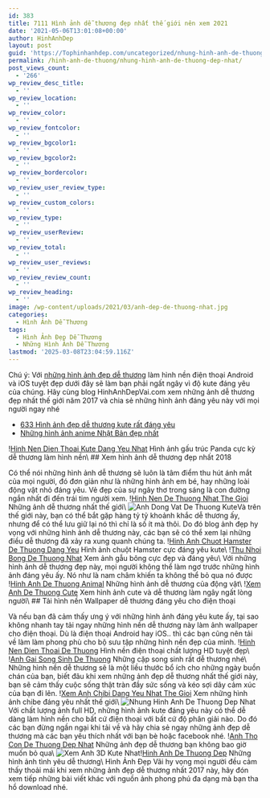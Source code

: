 ```yaml
---
id: 383
title: 7111 Hình ảnh dễ thương đẹp nhất thế giới nên xem 2021
date: '2021-05-06T13:01:08+00:00'
author: HinhAnhDep
layout: post
guid: 'https://Tophinhanhdep.com/uncategorized/nhung-hinh-anh-de-thuong-dep-nhat/'
permalink: /hinh-anh-de-thuong/nhung-hinh-anh-de-thuong-dep-nhat/
post_views_count:
  - '266'
wp_review_desc_title:
  - ''
wp_review_location:
  - ''
wp_review_color:
  - ''
wp_review_fontcolor:
  - ''
wp_review_bgcolor1:
  - ''
wp_review_bgcolor2:
  - ''
wp_review_bordercolor:
  - ''
wp_review_user_review_type:
  - ''
wp_review_custom_colors:
  - ''
wp_review_type:
  - ''
wp_review_userReview:
  - ''
wp_review_total:
  - ''
wp_review_user_reviews:
  - ''
wp_review_review_count:
  - ''
wp_review_heading:
  - ''
image: /wp-content/uploads/2021/03/anh-dep-de-thuong-nhat.jpg
categories:
  - Hình Ảnh Dễ Thương
tags:
  - Hình Ảnh Đẹp Dễ Thương
  - Những Hình Ảnh Dễ Thương
lastmod: '2025-03-08T23:04:59.116Z'
---
```

Chú ý: Với [những hình ảnh đẹp dễ thương](https://tophinhanhdep.com/hinh-anh-de-thuong/nhung-hinh-anh-de-thuong-dep-nhat/) làm hình nền điện thoại Android và iOS tuyệt đẹp dưới đây sẽ làm bạn phải ngất ngây vì độ kute đáng yêu của chúng. Hãy cùng blog HinhAnhDepVai.com xem những ảnh dễ thương đẹp nhất thế giới năm 2017 và chia sẻ những hình ảnh đáng yêu này với mọi người ngay nhé

- [633 Hình ảnh đẹp dễ thương kute rất đáng yêu](https://tophinhanhdep.com/hinh-anh-de-thuong/hinh-anh-dep-de-thuong/)
- [Những hình ảnh anime Nhật Bản đẹp nhất](https://tophinhanhdep.com/anh-anime/hinh-nen-phim-hoat-hinh-nhat-ban/)

\![Hinh Nen Dien Thoai Kute Dang Yeu Nhat](https://tophinhanhdep.com/wp-content/uploads/2021/03/hinh-nen-dien-thoai-kute-dang-yeu-nhat-180x300.jpg) Hình ảnh gấu trúc Panda cực kỳ dễ thương làm hình nền\ ## Xem hình ảnh dễ thương đẹp nhất 2018

Có thể nói những hình ảnh dễ thương sẽ luôn là tâm điểm thu hút ánh mắt của mọi người, đó đơn giản như là những hình ảnh em bé, hay những loài động vật nhỏ đáng yêu. Vẻ đẹp của sự ngây thơ trong sáng là con đường ngắn nhất đi đến trái tim người xem. \![Hinh Nen De Thuong Nhat The Gioi](https://tophinhanhdep.com/wp-content/uploads/2021/03/hinh-nen-de-thuong-nhat-the-gioi-300x200.jpg) Những ảnh dễ thương nhất thế giới\ ![Anh Dong Vat De Thuong Kute](https://tophinhanhdep.com/wp-content/uploads/2021/03/anh-dong-vat-de-thuong-kute-300x209.gif)Và trên thế giới này, bạn có thể bắt gặp hàng tỷ tỷ khoảnh khắc dễ thương ấy, nhưng để có thể lưu giữ lại nó thì chỉ là số ít mà thôi. Do đó blog ảnh đẹp hy vọng với những hình ảnh dễ thương này, các bạn sẽ có thể xem lại những điều dễ thương đã xảy ra xung quanh chúng ta. \![Hinh Anh Chuot Hamster De Thuong Dang Yeu](https://tophinhanhdep.com/wp-content/uploads/2021/03/hinh-anh-chuot-hamster-de-thuong-dang-yeu-300x300.jpg) Hình ảnh chuột Hamster cực đáng yêu kute\ \![Thu Nhoi Bong De Thuong Nhat](https://tophinhanhdep.com/wp-content/uploads/2021/03/thu-nhoi-bong-de-thuong-nhat-300x200.jpg) Xem ảnh gẫu bông cực đẹp và đáng yêu\ Với những hình ảnh dễ thương đẹp này, mọi người không thể làm ngơ trước những hình ảnh đáng yêu ấy. Nó như là nam châm khiến ta không thể bỏ qua nó được \![Hinh Anh De Thuong Animal](https://tophinhanhdep.com/wp-content/uploads/2021/03/hinh-anh-de-thuong-animal-300x200.jpg) Những hình ảnh dễ thương của động vật\ \![Xem Anh De Thuong Cute](https://tophinhanhdep.com/wp-content/uploads/2021/03/xem-anh-de-thuong-cute-300x200.jpg) Xem hình ảnh cute và dễ thương làm ngây ngất lòng người\ ## Tải hình nền Wallpaper dễ thương đáng yêu cho điện thoại

Và nếu bạn đã cảm thấy ưng ý với những hình ảnh đáng yêu kute ấy, tại sao không nhanh tay tải ngay những hình nền dễ thương này làm ảnh wallpaper cho điện thoại. Dù là điện thoại Android hay iOS.. thì các bạn cũng nên tải về làm làm phong phù cho bộ sưu tập những hình nền đẹp của mình. \![Hinh Nen Dien Thoai De Thuong](https://tophinhanhdep.com/wp-content/uploads/2021/03/hinh-nen-dien-thoai-de-thuong-225x300.jpg) Hình nền điện thoại chất lượng HD tuyệt đẹp\ \![Anh Gai Song Sinh De Thuong](https://tophinhanhdep.com/wp-content/uploads/2021/03/anh-gai-song-sinh-de-thuong-200x300.jpg) Những cặp song sinh rất dễ thương nhé\ Những hình nền dễ thương sẽ là một liều thước bổ ích cho những ngày buồn chán của bạn, biết đâu khi xem những ảnh đẹp dễ thương nhất thế giới này, bạn sẽ cảm thấy cuộc sống thật tràn đầy sức sống và kéo sợi dây cảm xúc của bạn đi lên. \![Xem Anh Chibi Dang Yeu Nhat The Gioi](https://tophinhanhdep.com/wp-content/uploads/2021/03/xem-anh-chibi-dang-yeu-nhat-the-gioi-180x300.jpg) Xem những hình ảnh chibe đáng yêu nhất thế giới\ ![Nhung Hinh Anh De Thuong Dep Nhat](https://tophinhanhdep.com/wp-content/uploads/2021/03/nhung-hinh-anh-de-thuong-dep-nhat-225x300.jpg)Với chất lượng ảnh full HD, những hình ảnh kute đáng yêu này có thể dễ dàng làm hình nền cho bất cứ điện thoại với bất cứ độ phân giải nào. Do đó các bạn đừng ngần ngại khi tải về và hãy chia sẻ ngay những ảnh đẹp dễ thương mà các bạn yêu thích nhất với bạn bè hoặc facebook nhé. \![Anh Tho Con De Thuong Dep Nhat](https://tophinhanhdep.com/wp-content/uploads/2021/03/anh-tho-con-de-thuong-dep-nhat-300x200.jpg) Những ảnh đẹp dễ thương bạn không bao giờ muốn bỏ qua\ ![Xem Anh 3D Kute Nhat](https://tophinhanhdep.com/wp-content/uploads/2021/03/xem-anh-3d-kute-nhat-300x200.jpg)\![Hinh Anh De Thuong Dep](https://tophinhanhdep.com/wp-content/uploads/2021/03/hinh-anh-de-thuong-dep-300x200.jpg) Những hình ảnh tình yêu dễ thương\ Hình Ảnh Đẹp Vãi hy vọng mọi người đều cảm thấy thoải mái khi xem những ảnh đẹp dễ thương nhất 2017 này, hãy đón xem tiếp những bài viết khác với nguồn ảnh phong phú đa dạng mà bạn tha hồ download nhé.
